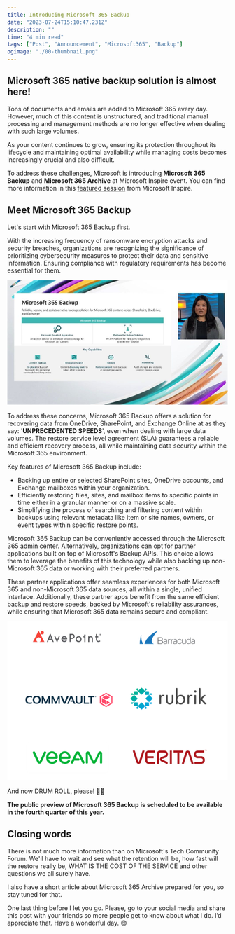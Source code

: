 ```yaml
---
title: Introducing Microsoft 365 Backup
date: "2023-07-24T15:10:47.231Z"
description: ""
time: "4 min read"
tags: ["Post", "Announcement", "Microsoft365", "Backup"]
ogimage: "./00-thumbnail.png"
---
```


## Microsoft 365 native backup solution is almost here!

Tons of documents and emails are added to Microsoft 365 every day. However, much of this content is unstructured, and traditional manual processing and management methods are no longer effective when dealing with such large volumes.

As your content continues to grow, ensuring its protection throughout its lifecycle and maintaining optimal availability while managing costs becomes increasingly crucial and also difficult.

To address these challenges, Microsoft is introducing __Microsoft 365 Backup__ and __Microsoft 365 Archive__ at Microsoft Inspire event. You can find more information in this [featured session](https://inspire.microsoft.com/en-US/sessions/b684cbdf-80bd-45f2-8f75-e00e606b7a6c?source=sessions) from Microsoft Inspire.

## Meet Microsoft 365 Backup

Let's start with Microsoft 365 Backup first. 

With the increasing frequency of ransomware encryption attacks and security breaches, organizations are recognizing the significance of prioritizing cybersecurity measures to protect their data and sensitive information. Ensuring compliance with regulatory requirements has become essential for them.

![Microsoft 365 Backup introduction](./02-backup.png "Microsoft 365 Backup introduction - Source: Microsoft Inspire session")

To address these concerns, Microsoft 365 Backup offers a solution for recovering data from OneDrive, SharePoint, and Exchange Online at as they say: '__UNPRECEDENTED SPEEDS__', even when dealing with large data volumes. The restore service level agreement (SLA) guarantees a reliable and efficient recovery process, all while maintaining data security within the Microsoft 365 environment.

Key features of Microsoft 365 Backup include:
- Backing up entire or selected SharePoint sites, OneDrive accounts, and Exchange mailboxes within your organization.
- Efficiently restoring files, sites, and mailbox items to specific points in time either in a granular manner or on a massive scale.
- Simplifying the process of searching and filtering content within backups using relevant metadata like item or site names, owners, or event types within specific restore points.

Microsoft 365 Backup can be conveniently accessed through the Microsoft 365 admin center. Alternatively, organizations can opt for partner applications built on top of Microsoft's Backup APIs. This choice allows them to leverage the benefits of this technology while also backing up non-Microsoft 365 data or working with their preferred partners.

These partner applications offer seamless experiences for both Microsoft 365 and non-Microsoft 365 data sources, all within a single, unified interface. Additionally, these partner apps benefit from the same efficient backup and restore speeds, backed by Microsoft's reliability assurances, while ensuring that Microsoft 365 data remains secure and compliant.

![Partners that use Microsoft's Backup API](./01-partner-list.png "Partners that use Microsoft's Backup API - Source: Microsoft Tech Community")

And now DRUM ROLL, please! 🥁🥁

__The public preview of Microsoft 365 Backup is scheduled to be available in the fourth quarter of this year.__

## Closing words

There is not much more information than on Microsoft's Tech Community Forum. We'll have to wait and see what the retention will be, how fast will the restore really be, WHAT IS THE COST OF THE SERVICE and other questions we all surely have.

I also have a short article about Microsoft 365 Archive prepared for you, so stay tuned for that.

One last thing before I let you go. Please, go to your social media and share this post with your friends so more people get to know about what I do. I’d appreciate that. Have a wonderful day. 😊